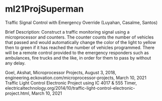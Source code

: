 # ml21ProjSuperman
Traffic Signal Control with Emergency Override (Luyahan, Casalme, Santos)

Brief Description:
	Construct a traffic monitoring signal using a microprocessor and counters. The counter counts the number of vehicles that passed and would automatically change the color of the light to yellow then to green if it has reached the number of vehicles programmed. There will be a remote control provided to the emergency responders such as ambulances, fire trucks and the like, in order for them to pass by without any delay.

Goel, Akshat, Microprocessor Projects, August 3, 2018, engineering.eckovation.com/microprocessor-projects, March 10, 2021
Traffic Light Control Electronic Project using IC 4017 & 555 Timer, electricaltechnology.org/2014/10/traffic-light-control-electronic-project.html, March 10, 2021
